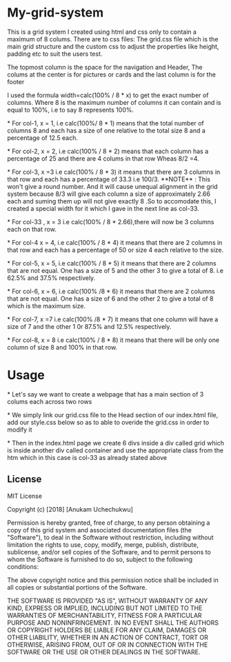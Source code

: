 # My-grid-system
<p>This is a grid system I created using html and css only to contain a maximum of 8 colums.
There are to css files: The grid.css file which is the main grid structure and the custom css to adjust the properties
like height, padding etc to suit the users test.</p>
<p> The topmost column is the space for the navigation and Header,
The colums at the center is for pictures or cards and the last column is for the footer
<p> I used the formula  width=calc(100% / 8 * x) to get the exact number of columns. Where 8 is the maximum number 
of columns it can contain and is equal to 100%, i.e to say 8 represents 100%.</p> 
<p>* For col-1, x = 1, i.e calc(100%/ 8 * 1) means that the total number of columns 
8 and each has a size of one relative to the total size 8 and a percentage of 12.5 each.</p>
<p>* For col-2, x = 2, i.e calc(100% / 8 * 2) means that each column has a percentage of 25 and there are 4 colums in that row
Wheas 8/2 =4.</p>
</p>* For col-3, x =3 i.e calc(100% / 8 * 3) it means that there are 3 columns in that row and each has a percentage of 33.3 
i.e 100/3.
**NOTE** : This won't give a round number. And it will cause unequal alignment in the grid system because 8/3 will give each column a size of 
approximately 2.66 each and suming them up will not give exactly 8 .So to accomodate this, I created a special width for it which 
I gave in the next line as col-33.</p>
<p>* For col-33 , x = 3 i.e calc(100% / 8 * 2.66),there will now be 3 columns each on that row.<p>
<p>* For col-4 x = 4, i.e calc(100% / 8 * 4) it means that there are 2 columns in that row and each has a percentage of 50 or size 4 each relative to 
the size.</p>
<p>* For col-5, x = 5, i.e calc(100% / 8 * 5) it means that there are 2 columns that are not equal. One has a size of 5 and the other 3 to give a
total of 8. i.e 62.5% and 37.5% respectively.</p>
<p>* For col-6, x = 6, i.e calc(100% /8 * 6) it means that there are 2 columns that are not equal. One has a size of 6 and the other 2 to give a total 
of 8 which is the maximum size.</p>
<p>*  For col-7, x =7 i.e calc(100% /8 * 7) it means that one column will have a size of 7 and the other 1 0r 87.5% and 12.5% respectively.
<p>* For col-8, x = 8 i.e calc(100% / 8 * 8) it means that there will be only one column of size 8 and 100% in that row.</p>

# Usage
<p>* Let's say we want to create a webpage that has a main section of 3 colums each across two rows</p>
<p>* We simply link our grid.css file to the Head section of our index.html file, add our style.css below so 
as to able to overide the grid.css in order to modify it </p>
<p>* Then in the index.html page we create 6 divs inside a div called grid which is inside another div called container
and use the appropriate class from the htm which in this case is col-33 as already stated above</p>

## License
MIT License

Copyright (c) [2018] [Anukam Uchechukwu]

Permission is hereby granted, free of charge, to any person obtaining a copy
of this grid system and associated documentation files (the "Software"), to deal
in the Software without restriction, including without limitation the rights
to use, copy, modify, merge, publish, distribute, sublicense, and/or sell
copies of the Software, and to permit persons to whom the Software is
furnished to do so, subject to the following conditions:

The above copyright notice and this permission notice shall be included in all
copies or substantial portions of the Software.

THE SOFTWARE IS PROVIDED "AS IS", WITHOUT WARRANTY OF ANY KIND, EXPRESS OR
IMPLIED, INCLUDING BUT NOT LIMITED TO THE WARRANTIES OF MERCHANTABILITY,
FITNESS FOR A PARTICULAR PURPOSE AND NONINFRINGEMENT. IN NO EVENT SHALL THE
AUTHORS OR COPYRIGHT HOLDERS BE LIABLE FOR ANY CLAIM, DAMAGES OR OTHER
LIABILITY, WHETHER IN AN ACTION OF CONTRACT, TORT OR OTHERWISE, ARISING FROM,
OUT OF OR IN CONNECTION WITH THE SOFTWARE OR THE USE OR OTHER DEALINGS IN THE
SOFTWARE.
